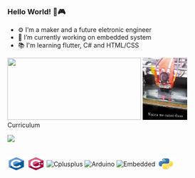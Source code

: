 ### Hello World! 🤞🎮

- ⚙  I’m a maker and a future eletronic engineer
- 🔭 I’m currently working on embedded system
- 📚 I'm learning flutter, C# and HTML/CSS

<div>
  <a href="https://github.com/italobbarros">
  <img height="140" width="300" src="https://github-readme-stats.vercel.app/api/top-langs/?username=italobbarros&layout=compact&langs_count=7&theme=midnight-purple&count_private=true"></img><a/>
  <img alt="gif" height="140" width="100" src="https://github.com/italobbarros/italobbarros/blob/main/my3Dprint.gif"></img>


  </div>
<div   
  width= "100px"
  height= "100px"
  background= "#FFF"
  border-radius= "10px">Curriculum</div>
  
  <a href="https://italobbarros.github.io/"><img height="30" src="https://cdn-icons.flaticon.com/png/512/2195/premium/2195529.png?token=exp=1635935698~hmac=1960220c371dce3226a6f3cce3bcc4d4"> </img></a>

 

<div style="display: inline_block"><br>
  <img align="center" alt="C" height="30" width="40" src="https://raw.githubusercontent.com/devicons/devicon/master/icons/c/c-original.svg">
  <img align="center" alt="Cplusplus" height="30" width="40" src="https://raw.githubusercontent.com/devicons/devicon/master/icons/cplusplus/cplusplus-original.svg">
  <img align="center" alt="Cplusplus" height="30" width="40" src="https://cdn.jsdelivr.net/gh/devicons/devicon/icons/csharp/csharp-original.svg">
  <img align="center" alt="Arduino" height="30" width="40" src="https://cdn.jsdelivr.net/gh/devicons/devicon/icons/arduino/arduino-original-wordmark.svg">
  <img align="center" alt="Embedded" height="30" width="40" src="https://cdn.jsdelivr.net/gh/devicons/devicon/icons/embeddedc/embeddedc-original.svg">
  <img align="center" alt="Python" height="30" width="40" src="https://raw.githubusercontent.com/devicons/devicon/master/icons/python/python-original.svg"
</div>
 
  
 
  
  
